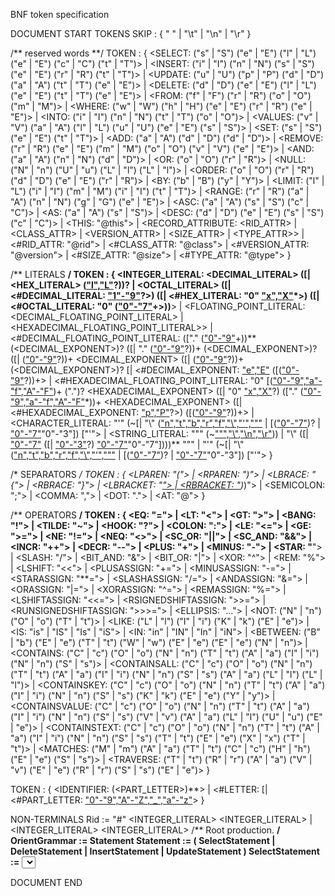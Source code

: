 BNF token specification

DOCUMENT START
TOKENS
<DEFAULT> SKIP : {
" "
| "\t"
| "\n"
| "\r"
}

/** reserved words **/<DEFAULT> TOKEN : {
<SELECT: ("s" | "S") ("e" | "E") ("l" | "L") ("e" | "E") ("c" | "C") ("t" | "T")>
| <INSERT: ("i" | "I") ("n" | "N") ("s" | "S") ("e" | "E") ("r" | "R") ("t" | "T")>
| <UPDATE: ("u" | "U") ("p" | "P") ("d" | "D") ("a" | "A") ("t" | "T") ("e" | "E")>
| <DELETE: ("d" | "D") ("e" | "E") ("l" | "L") ("e" | "E") ("t" | "T") ("e" | "E")>
| <FROM: ("f" | "F") ("r" | "R") ("o" | "O") ("m" | "M")>
| <WHERE: ("w" | "W") ("h" | "H") ("e" | "E") ("r" | "R") ("e" | "E")>
| <INTO: ("i" | "I") ("n" | "N") ("t" | "T") ("o" | "O")>
| <VALUES: ("v" | "V") ("a" | "A") ("l" | "L") ("u" | "U") ("e" | "E") ("s" | "S")>
| <SET: ("s" | "S") ("e" | "E") ("t" | "T")>
| <ADD: ("a" | "A") ("d" | "D") ("d" | "D")>
| <REMOVE: ("r" | "R") ("e" | "E") ("m" | "M") ("o" | "O") ("v" | "V") ("e" | "E")>
| <AND: ("a" | "A") ("n" | "N") ("d" | "D")>
| <OR: ("o" | "O") ("r" | "R")>
| <NULL: ("N" | "n") ("U" | "u") ("L" | "l") ("L" | "l")>
| <ORDER: ("o" | "O") ("r" | "R") ("d" | "D") ("e" | "E") ("r" | "R")>
| <BY: ("b" | "B") ("y" | "Y")>
| <LIMIT: ("l" | "L") ("i" | "I") ("m" | "M") ("i" | "I") ("t" | "T")>
| <RANGE: ("r" | "R") ("a" | "A") ("n" | "N") ("g" | "G") ("e" | "E")>
| <ASC: ("a" | "A") ("s" | "S") ("c" | "C")>
| <AS: ("a" | "A") ("s" | "S")>
| <DESC: ("d" | "D") ("e" | "E") ("s" | "S") ("c" | "C")>
| <THIS: "@this">
| <RECORD_ATTRIBUTE: <RID_ATTR> | <CLASS_ATTR> | <VERSION_ATTR> | <SIZE_ATTR> | <TYPE_ATTR>>
| <#RID_ATTR: "@rid">
| <#CLASS_ATTR: "@class">
| <#VERSION_ATTR: "@version">
| <#SIZE_ATTR: "@size">
| <#TYPE_ATTR: "@type">
}

/** LITERALS **/<DEFAULT> TOKEN : {
<INTEGER_LITERAL: <DECIMAL_LITERAL> ([| <HEX_LITERAL> (["l","L"]("l","L"].md)?))? | <OCTAL_LITERAL> ([| <#DECIMAL_LITERAL: ["1"-"9"]("l","L"].md)?>) ([| <#HEX_LITERAL: "0" ["x","X"]("0"-"9"].md)*>) ([| <#OCTAL_LITERAL: "0" (["0"-"7"]("0"-"9","a"-"f","A"-"F"].md)+>))**>
| <FLOATING_POINT_LITERAL: <DECIMAL_FLOATING_POINT_LITERAL> | <HEXADECIMAL_FLOATING_POINT_LITERAL>>
| <#DECIMAL_FLOATING_POINT_LITERAL: (["." (["0"-"9"]("0"-"9"].md)+))** (<DECIMAL_EXPONENT>)? ([| "." (["0"-"9"]("f","F","d","D"].md)?))+ (<DECIMAL_EXPONENT>)? ([| (["0"-"9"]("f","F","d","D"].md)?))+ <DECIMAL_EXPONENT> ([| (["0"-"9"]("f","F","d","D"].md)?))+ (<DECIMAL_EXPONENT>)? [| <#DECIMAL_EXPONENT: ["e","E"]("f","F","d","D"]>.md) ([(["0"-"9"]("+","-"].md)?))+>
| <#HEXADECIMAL_FLOATING_POINT_LITERAL: "0" [(["0"-"9","a"-"f","A"-"F"]("x","X"].md))+ (".")? <HEXADECIMAL_EXPONENT> ([| "0" ["x","X"]("f","F","d","D"].md)?) (["." (["0"-"9","a"-"f","A"-"F"]("0"-"9","a"-"f","A"-"F"].md)*))+ <HEXADECIMAL_EXPONENT> ([| <#HEXADECIMAL_EXPONENT: ["p","P"]("f","F","d","D"].md)?>) ([(["0"-"9"]("+","-"].md)?))+>
| <CHARACTER_LITERAL: "\'" (~[| "\\" (["n","t","b","r","f","\\","\'","\""]("\'","\\","\n","\r"].md) | [(["0"-"7"]("0"-"7"].md))? | ["0"-"7"]("0"-"7".md)"0"-"3"]) ["\'">
| <STRING_LITERAL: "\"" (~["\"","\\","\n","\r"]("0"-"7"].md))) | "\\" ([| ["0"-"7"]("n","t","b","r","f","\\","\'","\""].md) ([| ["0"-"3"]("0"-"7"].md)?) ["0"-"7"]("0"-"7".md)"0"-"7"])))** "\"" | "\'" (~[| "\\" (["n","t","b","r","f","\\","\'","\""]("\'","\\","\n","\r"].md) | [(["0"-"7"]("0"-"7"].md))? | ["0"-"7"]("0"-"7".md)"0"-"3"]) ["\'">
}

/* SEPARATORS */<DEFAULT> TOKEN : {
<LPAREN: "(">
| <RPAREN: ")">
| <LBRACE: "{">
| <RBRACE: "}">
| <LBRACKET: "[">
| <RBRACKET: "]("0"-"7"].md))*)">
| <SEMICOLON: ";">
| <COMMA: ",">
| <DOT: ".">
| <AT: "@">
}

/** OPERATORS **/<DEFAULT> TOKEN : {
<EQ: "=">
| <LT: "<">
| <GT: ">">
| <BANG: "!">
| <TILDE: "~">
| <HOOK: "?">
| <COLON: ":">
| <LE: "<=">
| <GE: ">=">
| <NE: "!=">
| <NEQ: "<>">
| <SC_OR: "||">
| <SC_AND: "&&">
| <INCR: "++">
| <DECR: "--">
| <PLUS: "+">
| <MINUS: "-">
| <STAR: "**">
| <SLASH: "/">
| <BIT_AND: "&">
| <BIT_OR: "|">
| <XOR: "^">
| <REM: "%">
| <LSHIFT: "<<">
| <PLUSASSIGN: "+=">
| <MINUSASSIGN: "-=">
| <STARASSIGN: "**=">
| <SLASHASSIGN: "/=">
| <ANDASSIGN: "&=">
| <ORASSIGN: "|=">
| <XORASSIGN: "^=">
| <REMASSIGN: "%=">
| <LSHIFTASSIGN: "<<=">
| <RSIGNEDSHIFTASSIGN: ">>=">
| <RUNSIGNEDSHIFTASSIGN: ">>>=">
| <ELLIPSIS: "...">
| <NOT: ("N" | "n") ("O" | "o") ("T" | "t")>
| <LIKE: ("L" | "l") ("I" | "i") ("K" | "k") ("E" | "e")>
| <IS: "is" | "IS" | "Is" | "iS">
| <IN: "in" | "IN" | "In" | "iN">
| <BETWEEN: ("B" | "b") ("E" | "e") ("T" | "t") ("W" | "w") ("E" | "e") ("E" | "e") ("N" | "n")>
| <CONTAINS: ("C" | "c") ("O" | "o") ("N" | "n") ("T" | "t") ("A" | "a") ("I" | "i") ("N" | "n") ("S" | "s")>
| <CONTAINSALL: ("C" | "c") ("O" | "o") ("N" | "n") ("T" | "t") ("A" | "a") ("I" | "i") ("N" | "n") ("S" | "s") ("A" | "a") ("L" | "l") ("L" | "l")>
| <CONTAINSKEY: ("C" | "c") ("O" | "o") ("N" | "n") ("T" | "t") ("A" | "a") ("I" | "i") ("N" | "n") ("S" | "s") ("K" | "k") ("E" | "e") ("Y" | "y")>
| <CONTAINSVALUE: ("C" | "c") ("O" | "o") ("N" | "n") ("T" | "t") ("A" | "a") ("I" | "i") ("N" | "n") ("S" | "s") ("V" | "v") ("A" | "a") ("L" | "l") ("U" | "u") ("E" | "e")>
| <CONTAINSTEXT: ("C" | "c") ("O" | "o") ("N" | "n") ("T" | "t") ("A" | "a") ("I" | "i") ("N" | "n") ("S" | "s") ("T" | "t") ("E" | "e") ("X" | "x") ("T" | "t")>
| <MATCHES: ("M" | "m") ("A" | "a") ("T" | "t") ("C" | "c") ("H" | "h") ("E" | "e") ("S" | "s")>
| <TRAVERSE: ("T" | "t") ("R" | "r") ("A" | "a") ("V" | "v") ("E" | "e") ("R" | "r") ("S" | "s") ("E" | "e")>
}

<DEFAULT> TOKEN : {
<IDENTIFIER: <LETTER> (<PART_LETTER>)**>
| <#LETTER: [| <#PART_LETTER: ["0"-"9","A"-"Z","_","a"-"z"]("A"-"Z","_","a"-"z"]>.md)>
}

NON-TERMINALS
    Rid    :=    "#" <INTEGER_LITERAL> <COLON> <INTEGER_LITERAL>
        |    <INTEGER_LITERAL> <COLON> <INTEGER_LITERAL>
/** Root production. **/    OrientGrammar    :=    Statement <EOF>
    Statement    :=    ( SelectStatement | DeleteStatement | InsertStatement | UpdateStatement )
    SelectStatement    :=    <SELECT> ( Projection )? <FROM> FromClause ( <WHERE> WhereClause )? ( OrderBy )? ( Limit )? ( Range )?
    DeleteStatement    :=    <DELETE> <FROM> <IDENTIFIER> ( <WHERE> WhereClause )?
    UpdateStatement    :=    <UPDATE> ( <IDENTIFIER> | Cluster | IndexIdentifier ) ( ( <SET> UpdateItem ( "," UpdateItem )** ) ) ( <WHERE> WhereClause )?
    UpdateItem    :=    <IDENTIFIER> <EQ> ( <NULL> | <STRING_LITERAL> | Rid | <INTEGER_LITERAL> | <FLOATING_POINT_LITERAL> | <CHARACTER_LITERAL> | <LBRACKET> Rid ( "," Rid )** <RBRACKET> )
    UpdateAddItem    :=    <IDENTIFIER> <EQ> ( <STRING_LITERAL> | Rid | <INTEGER_LITERAL> | <FLOATING_POINT_LITERAL> | <CHARACTER_LITERAL> | <LBRACKET> Rid ( "," Rid )** <RBRACKET> )
    InsertStatement    :=    <INSERT> <INTO> ( <IDENTIFIER> | Cluster ) <LPAREN> <IDENTIFIER> ( "," <IDENTIFIER> ) <RPAREN> <VALUES> <LPAREN> InsertExpression ( "," InsertExpression ) <RPAREN>
    InsertExpression    :=    <NULL>
        |    <STRING_LITERAL>
        |    <INTEGER_LITERAL>
        |    <FLOATING_POINT_LITERAL>
        |    Rid
        |    <CHARACTER_LITERAL>
        |    <LBRACKET> Rid ( "," Rid )** <RBRACKET>
    InputParameter    :=    "?"
    Projection    :=    ProjectionItem ( "," ProjectionItem )**
    ProjectionItem    :=    "**"
        |    ( ( <NULL> | <INTEGER_LITERAL> | <STRING_LITERAL> | <FLOATING_POINT_LITERAL> | <CHARACTER_LITERAL> | FunctionCall | DottedIdentifier | RecordAttribute | ThisOperation | InputParameter ) ( <AS> Alias )? )
    FilterItem    :=    <NULL>
        |    Any
        |    All
        |    <INTEGER_LITERAL>
        |    <STRING_LITERAL>
        |    <FLOATING_POINT_LITERAL>
        |    <CHARACTER_LITERAL>
        |    FunctionCall
        |    DottedIdentifier
        |    RecordAttribute
        |    ThisOperation
        |    InputParameter
    Alias    :=    <IDENTIFIER>
    Any    :=    "any()"
    All    :=    "all()"
    RecordAttribute    :=    <RECORD_ATTRIBUTE>
    ThisOperation    :=    <THIS> ( FieldOperator )**
    FunctionCall    :=    <IDENTIFIER> <LPAREN> ( "**" | ( FilterItem ( "," FilterItem )** ) ) <RPAREN> ( FieldOperator )**
    FieldOperator    :=    ( <DOT> <IDENTIFIER> <LPAREN> ( FilterItem ( "," FilterItem )** )? <RPAREN> )
        |    ( "[<STRING_LITERAL> "](".md)" )
    DottedIdentifier    :=    <IDENTIFIER> ( "[WhereClause "](".md)" )+
        |    <IDENTIFIER> ( FieldOperator )+
        |    <IDENTIFIER> ( <DOT> DottedIdentifier )?
    FromClause    :=    FromItem
    FromItem    :=    Rid
        |    <LBRACKET> Rid ( "," Rid )** <RBRACKET>
        |    Cluster
        |    IndexIdentifier
        |    <IDENTIFIER>
    Cluster    :=    "cluster:" <IDENTIFIER>
    IndexIdentifier    :=    "index:" <IDENTIFIER>
    WhereClause    :=    OrBlock
    OrBlock    :=    AndBlock ( <OR> AndBlock )**
    AndBlock    :=    ( NotBlock ) ( <AND> ( NotBlock ) )**
    NotBlock    :=    ( <NOT> )? ( ConditionBlock | ParenthesisBlock )
    ParenthesisBlock    :=    <LPAREN> OrBlock <RPAREN>
    ConditionBlock    :=    TraverseCondition
        |    IsNotNullCondition
        |    IsNullCondition
        |    BinaryCondition
        |    BetweenCondition
        |    ContainsCondition
        |    ContainsTextCondition
        |    MatchesCondition
    CompareOperator    :=    EqualsCompareOperator
        |    LtOperator
        |    GtOperator
        |    NeOperator
        |    NeqOperator
        |    GeOperator
        |    LeOperator
        |    InOperator
        |    NotInOperator
        |    LikeOperator
        |    ContainsKeyOperator
        |    ContainsValueOperator
    LtOperator    :=    <LT>
    GtOperator    :=    <GT>
    NeOperator    :=    <NE>
    NeqOperator    :=    <NEQ>
    GeOperator    :=    <GE>
    LeOperator    :=    <LE>
    InOperator    :=    <IN>
    NotInOperator    :=    <NOT> <IN>
    LikeOperator    :=    <LIKE>
    ContainsKeyOperator    :=    <CONTAINSKEY>
    ContainsValueOperator    :=    <CONTAINSVALUE>
    EqualsCompareOperator    :=    <EQ>
    BinaryCondition    :=    FilterItem CompareOperator ( Rid | FilterItem )
    BetweenCondition    :=    FilterItem <BETWEEN> FilterItem <AND> FilterItem
    IsNullCondition    :=    FilterItem <IS> <NULL>
    IsNotNullCondition    :=    FilterItem <IS> <NOT> <NULL>
    ContainsCondition    :=    FilterItem <CONTAINS> <LPAREN> OrBlock <RPAREN>
    ContainsAllCondition    :=    FilterItem <CONTAINSALL> <LPAREN> OrBlock <RPAREN>
    ContainsTextCondition    :=    FilterItem <CONTAINSTEXT> ( <STRING_LITERAL> | DottedIdentifier )
    MatchesCondition    :=    FilterItem <MATCHES> <STRING_LITERAL>
    TraverseCondition    :=    <TRAVERSE> ( <LPAREN> <INTEGER_LITERAL> ( "," <INTEGER_LITERAL> ( "," TraverseFields )? )? <RPAREN> )? <LPAREN> OrBlock <RPAREN>
    TraverseFields    :=    <STRING_LITERAL>
    OrderBy    :=    <ORDER> <BY> <IDENTIFIER> ( "," <IDENTIFIER> )** ( <DESC> | <ASC> )?
    Limit    :=    <LIMIT> <INTEGER_LITERAL>
    Range    :=    <RANGE> Rid ( "," Rid )?

DOCUMENT END